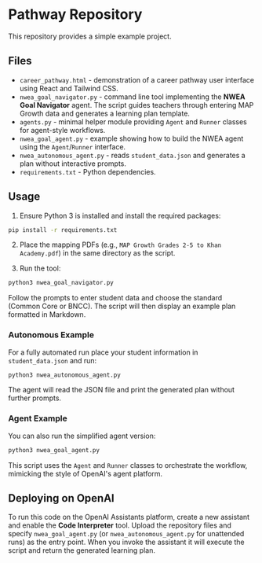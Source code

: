 # Pathway Repository

This repository provides a simple example project.

## Files

- `career_pathway.html` - demonstration of a career pathway user interface using React and Tailwind CSS.
- `nwea_goal_navigator.py` - command line tool implementing the **NWEA Goal Navigator** agent. The script guides teachers through entering MAP Growth data and generates a learning plan template.
- `agents.py` - minimal helper module providing `Agent` and `Runner` classes for agent-style workflows.
- `nwea_goal_agent.py` - example showing how to build the NWEA agent using the `Agent`/`Runner` interface.
- `nwea_autonomous_agent.py` - reads `student_data.json` and generates a plan without interactive prompts.
- `requirements.txt` - Python dependencies.

## Usage

1. Ensure Python 3 is installed and install the required packages:

```bash
pip install -r requirements.txt
```

2. Place the mapping PDFs (e.g., `MAP Growth Grades 2-5 to Khan Academy.pdf`) in the same directory as the script.

3. Run the tool:

```bash
python3 nwea_goal_navigator.py
```

Follow the prompts to enter student data and choose the standard (Common Core or BNCC). The script will then display an example plan formatted in Markdown.

### Autonomous Example

For a fully automated run place your student information in ``student_data.json`` and run:

```bash
python3 nwea_autonomous_agent.py
```

The agent will read the JSON file and print the generated plan without further prompts.

### Agent Example

You can also run the simplified agent version:

```bash
python3 nwea_goal_agent.py
```

This script uses the `Agent` and `Runner` classes to orchestrate the workflow, mimicking the style of OpenAI's agent platform.

## Deploying on OpenAI

To run this code on the OpenAI Assistants platform, create a new assistant and
enable the **Code Interpreter** tool. Upload the repository files and specify
``nwea_goal_agent.py`` (or ``nwea_autonomous_agent.py`` for unattended runs) as
the entry point. When you invoke the assistant it will execute the script and
return the generated learning plan.
